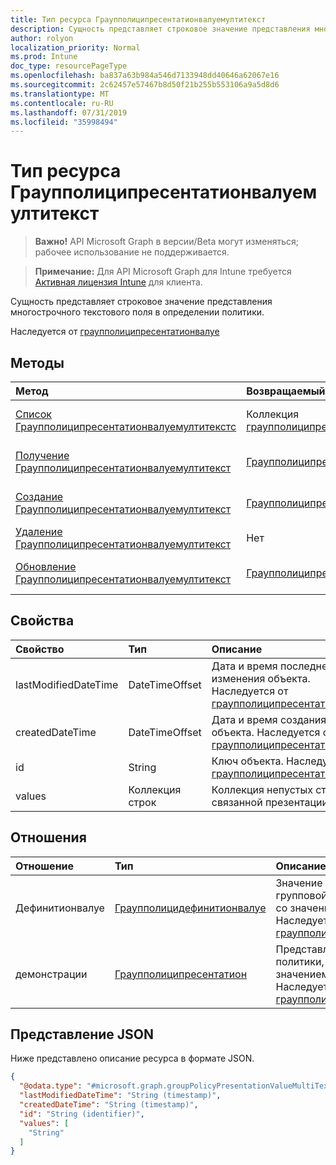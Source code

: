 ```yaml
---
title: Тип ресурса Граупполиципресентатионвалуемултитекст
description: Сущность представляет строковое значение представления многострочного текстового поля в определении политики.
author: rolyon
localization_priority: Normal
ms.prod: Intune
doc_type: resourcePageType
ms.openlocfilehash: ba837a63b984a546d7133948dd40646a62067e16
ms.sourcegitcommit: 2c62457e57467b8d50f21b255b553106a9a5d8d6
ms.translationtype: MT
ms.contentlocale: ru-RU
ms.lasthandoff: 07/31/2019
ms.locfileid: "35998494"
---
```

# <a name="grouppolicypresentationvaluemultitext-resource-type"></a>Тип ресурса Граупполиципресентатионвалуемултитекст

> **Важно!** API Microsoft Graph в версии/Beta могут изменяться; рабочее использование не поддерживается.

> **Примечание:** Для API Microsoft Graph для Intune требуется [Активная лицензия Intune](https://go.microsoft.com/fwlink/?linkid=839381) для клиента.

Сущность представляет строковое значение представления многострочного текстового поля в определении политики.


Наследуется от [граупполиципресентатионвалуе](../resources/intune-grouppolicy-grouppolicypresentationvalue.md)

## <a name="methods"></a>Методы
|Метод|Возвращаемый тип|Описание|
|:---|:---|:---|
|[Список Граупполиципресентатионвалуемултитекстс](../api/intune-grouppolicy-grouppolicypresentationvaluemultitext-list.md)|Коллекция [граупполиципресентатионвалуемултитекст](../resources/intune-grouppolicy-grouppolicypresentationvaluemultitext.md)|Список свойств и связей объектов [граупполиципресентатионвалуемултитекст](../resources/intune-grouppolicy-grouppolicypresentationvaluemultitext.md) .|
|[Получение Граупполиципресентатионвалуемултитекст](../api/intune-grouppolicy-grouppolicypresentationvaluemultitext-get.md)|[Граупполиципресентатионвалуемултитекст](../resources/intune-grouppolicy-grouppolicypresentationvaluemultitext.md)|Чтение свойств и связей объекта [граупполиципресентатионвалуемултитекст](../resources/intune-grouppolicy-grouppolicypresentationvaluemultitext.md) .|
|[Создание Граупполиципресентатионвалуемултитекст](../api/intune-grouppolicy-grouppolicypresentationvaluemultitext-create.md)|[Граупполиципресентатионвалуемултитекст](../resources/intune-grouppolicy-grouppolicypresentationvaluemultitext.md)|Создание нового объекта [граупполиципресентатионвалуемултитекст](../resources/intune-grouppolicy-grouppolicypresentationvaluemultitext.md) .|
|[Удаление Граупполиципресентатионвалуемултитекст](../api/intune-grouppolicy-grouppolicypresentationvaluemultitext-delete.md)|Нет|Удаляет объект [граупполиципресентатионвалуемултитекст](../resources/intune-grouppolicy-grouppolicypresentationvaluemultitext.md).|
|[Обновление Граупполиципресентатионвалуемултитекст](../api/intune-grouppolicy-grouppolicypresentationvaluemultitext-update.md)|[Граупполиципресентатионвалуемултитекст](../resources/intune-grouppolicy-grouppolicypresentationvaluemultitext.md)|Обновление свойств объекта [граупполиципресентатионвалуемултитекст](../resources/intune-grouppolicy-grouppolicypresentationvaluemultitext.md) .|

## <a name="properties"></a>Свойства
|Свойство|Тип|Описание|
|:---|:---|:---|
|lastModifiedDateTime|DateTimeOffset|Дата и время последнего изменения объекта. Наследуется от [граупполиципресентатионвалуе](../resources/intune-grouppolicy-grouppolicypresentationvalue.md)|
|createdDateTime|DateTimeOffset|Дата и время создания объекта. Наследуется от [граупполиципресентатионвалуе](../resources/intune-grouppolicy-grouppolicypresentationvalue.md)|
|id|String|Ключ объекта. Наследуется от [граупполиципресентатионвалуе](../resources/intune-grouppolicy-grouppolicypresentationvalue.md)|
|values|Коллекция строк|Коллекция непустых строк для связанной презентации.|

## <a name="relationships"></a>Отношения
|Отношение|Тип|Описание|
|:---|:---|:---|
|Дефинитионвалуе|[Граупполицидефинитионвалуе](../resources/intune-grouppolicy-grouppolicydefinitionvalue.md)|Значение определения групповой политики, связанное со значением представления. Наследуется от [граупполиципресентатионвалуе](../resources/intune-grouppolicy-grouppolicypresentationvalue.md)|
|демонстрации|[Граупполиципресентатион](../resources/intune-grouppolicy-grouppolicypresentation.md)|Представление групповой политики, связанное со значением презентации. Наследуется от [граупполиципресентатионвалуе](../resources/intune-grouppolicy-grouppolicypresentationvalue.md)|

## <a name="json-representation"></a>Представление JSON
Ниже представлено описание ресурса в формате JSON.
<!-- {
  "blockType": "resource",
  "keyProperty": "id",
  "@odata.type": "microsoft.graph.groupPolicyPresentationValueMultiText"
}
-->
``` json
{
  "@odata.type": "#microsoft.graph.groupPolicyPresentationValueMultiText",
  "lastModifiedDateTime": "String (timestamp)",
  "createdDateTime": "String (timestamp)",
  "id": "String (identifier)",
  "values": [
    "String"
  ]
}
```





